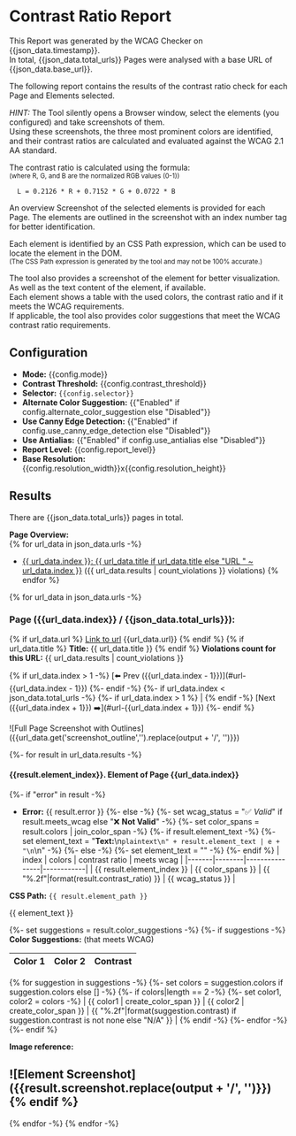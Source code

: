# Contrast Ratio Report

This Report was generated by the WCAG Checker on {{json_data.timestamp}}.    
In total, {{json_data.total_urls}} Pages were analysed with a base URL of {{json_data.base_url}}.

The following report contains the results of the contrast ratio check for each Page and Elements selected.

_HINT:_ The Tool silently opens a Browser window, select the elements (you configured) and take screenshots of them.        
Using these screenshots, the three most prominent colors are identified,
and their contrast ratios are calculated and evaluated against the WCAG 2.1 AA standard.

The contrast ratio is calculated using the formula:    
<small>(where R, G, and B are the normalized RGB values (0-1))</small>
```plaintext
  L = 0.2126 * R + 0.7152 * G + 0.0722 * B
```

An overview Screenshot of the selected elements is provided for each Page.
The elements are outlined in the screenshot with an index number tag for better identification.

Each element is identified by an CSS Path expression, which can be used to locate the element in the DOM.    
<small>(The CSS Path expression is generated by the tool and may not be 100% accurate.)</small>

The tool also provides a screenshot of the element for better visualization. As well as the text content of the element, if available.    
Each element shows a table with the used colors, the contrast ratio and if it meets the WCAG requirements.    
If applicable, the tool also provides color suggestions that meet the WCAG contrast ratio requirements.

## Configuration
- **Mode:** {{config.mode}}
- **Contrast Threshold:** {{config.contrast_threshold}}
- **Selector:** `{{config.selector}}`
- **Alternate Color Suggestion:** {{"Enabled" if config.alternate_color_suggestion else "Disabled"}}
- **Use Canny Edge Detection:** {{"Enabled" if config.use_canny_edge_detection else "Disabled"}}
- **Use Antialias:** {{"Enabled" if config.use_antialias else "Disabled"}}
- **Report Level:** {{config.report_level}}
- **Base Resolution:** {{config.resolution_width}}x{{config.resolution_height}}

## Results
There are {{json_data.total_urls}} pages in total.

**Page Overview:**  
{% for url_data in json_data.urls -%}
- [{{ url_data.index }}: {{ url_data.title if url_data.title else "URL " ~ url_data.index }}](#url-{{url_data.index}})  ({{ url_data.results | count_violations }} violations)
{% endfor %}

{% for url_data in json_data.urls -%}
<a name="url-{{url_data.index}}"></a>
### Page ({{url_data.index}} / {{json_data.total_urls}}):
{% if url_data.url %}
[Link to url]({{url_data.url}})
{{url_data.url}}
{% endif %}
{% if url_data.title %}
**Title:** {{ url_data.title }}
{% endif %}
**Violations count for this URL:** {{ url_data.results | count_violations }}

{% if url_data.index > 1 -%}
[⬅️ Prev ({{url_data.index - 1}})](#url-{{url_data.index - 1}})
{%- endif -%}
{%- if url_data.index < json_data.total_urls -%}
{%- if url_data.index > 1 %} | {% endif -%}
[Next ({{url_data.index + 1}}) ➡️](#url-{{url_data.index + 1}})
{%- endif %}


![Full Page Screenshot with Outlines]({{url_data.get('screenshot_outline','').replace(output + '/', '')}})

{%- for result in url_data.results -%}
<a name='el_{{url_data.index}} 0_{{result.element_index}}'></a>
#### {{result.element_index}}. Element of Page {{url_data.index}}
{%- if "error" in result -%}
- **Error:** {{ result.error }}
  {%- else -%}
  {%- set wcag_status = "✅ *Valid*" if result.meets_wcag else "❌ **Not Valid**" -%}
  {%- set color_spans = result.colors | join_color_span -%}
  {%- if result.element_text -%}
  {%- set element_text = "**Text:**\n```plaintext\n" + result.element_text | e + "\n```\n" -%}
  {%- else -%}
  {%- set element_text = "" -%}
  {%- endif %}
  | index | colors | contrast ratio | meets wcag |
  |-------|--------|----------------|------------|
  | {{ result.element_index }} | {{ color_spans }} | {{ "%.2f"|format(result.contrast_ratio) }} | {{ wcag_status }} |

**CSS Path:** `{{ result.element_path }}`

{{ element_text }}

{%- set suggestions = result.color_suggestions -%}
{%- if suggestions -%}
**Color Suggestions:** (that meets WCAG)

| Color 1 | Color 2 | Contrast |
|---------|---------|----------|
{% for suggestion in suggestions -%}
{%- set colors = suggestion.colors if suggestion.colors else [] -%}
{%- if colors|length == 2 -%}
{%- set color1, color2 = colors -%}
| {{ color1 | create_color_span }} | {{ color2 | create_color_span }} | {{ "%.2f"|format(suggestion.contrast) if suggestion.contrast is not none else "N/A" }} |
{% endif -%}
{%- endfor -%}
{%- endif %}

**Image reference:**

![Element Screenshot]({{result.screenshot.replace(output + '/', '')}})
{% endif %}
---

{% endfor -%}
{% endfor -%}
